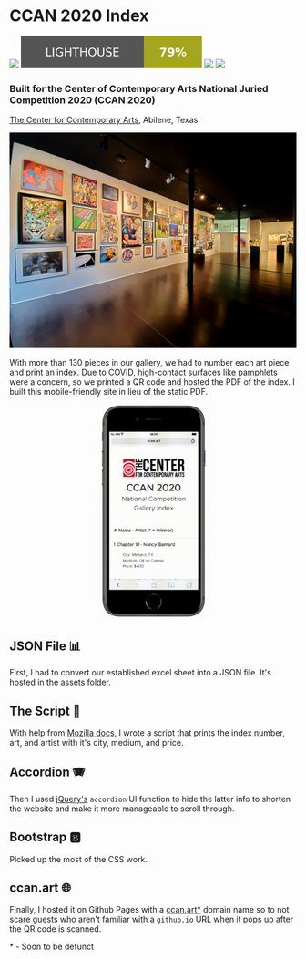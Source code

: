 # CCAN 2020 Index
<img src="https://img.shields.io/static/v1?label=No%20Maintenance%20Intended&message=X&color=red&style=for-the-badge" /> <img src= "assets/lighthouse.svg" /> <img src="https://img.shields.io/badge/jQuery-0769AD?style=for-the-badge&logo=jquery&logoColor=white" /> <img src="https://img.shields.io/badge/Bootstrap-563D7C?style=for-the-badge&logo=bootstrap&logoColor=white" />
 

### Built for the Center of Contemporary Arts National Juried Competition 2020 (CCAN 2020)

[The Center for Contemporary Arts](https://center-arts.com), Abilene, Texas

<p align="center">
  <img style="object-fit: cover;" src="https://github.com/RobertKCleaves/ccan2020index/blob/main/assets/ccan_gallery_picture.jpg" alt="CCAN 2020">
</p>

With more than 130 pieces in our gallery, we had to number each art piece and print an index. Due to COVID, high-contact surfaces like pamphlets were a concern, so we printed a QR code and hosted the PDF of the index. I built this mobile-friendly site in lieu of the static PDF.

<p align="center">
  <img width="200px" src="https://github.com/RobertKCleaves/ccan2020index/blob/main/assets/index_example.gif" alt="Material Bread logo">
</p>

## JSON File 📊
First, I had to convert our established excel sheet into a JSON file. It's hosted in the assets folder.

## The Script 📄
With help from [Mozilla docs](https://developer.mozilla.org/en-US/docs/Learn/JavaScript/Objects/JSON), I wrote a script that prints the index number, art, and artist with it's city, medium, and price.

## Accordion 🪗
Then I used [jQuery's](https://jqueryui.com/accordion/)  `accordion` UI function to hide the latter info to shorten the website and make it more manageable to scroll through.

## Bootstrap 🅱️
Picked up the most of the CSS work.

## ccan.art 🌐
Finally, I hosted it on Github Pages with a [ccan.art*](http://ccan.art) domain name so to not scare guests who aren't familiar with a `github.io` URL when it pops up after the QR code is scanned.

\* - Soon to be defunct
